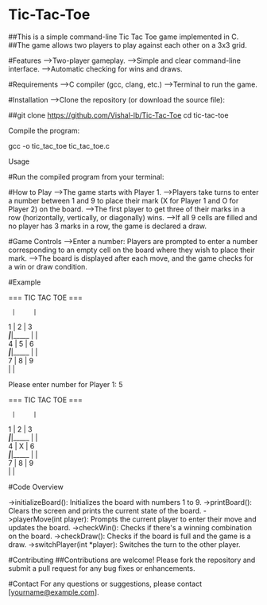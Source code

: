 # Tic-Tac-Toe

##This is a simple command-line Tic Tac Toe game implemented in C. 
##The game allows two players to play against each other on a 3x3 grid.

#Features
-->Two-player gameplay.
-->Simple and clear command-line interface.
-->Automatic checking for wins and draws.

#Requirements
-->C compiler (gcc, clang, etc.)
-->Terminal to run the game.

#Installation
-->Clone the repository (or download the source file):


##git clone https://github.com/Vishal-lb/Tic-Tac-Toe
cd tic-tac-toe

Compile the program:

gcc -o tic_tac_toe tic_tac_toe.c

Usage

#Run the compiled program from your terminal:


#How to Play
-->The game starts with Player 1.
-->Players take turns to enter a number between 1 and 9 to place their mark (X for Player 1 and O for Player 2) on the board.
-->The first player to get three of their marks in a row (horizontally, vertically, or diagonally) wins.
-->If all 9 cells are filled and no player has 3 marks in a row, the game is declared a draw.

#Game Controls
-->Enter a number: Players are prompted to enter a number corresponding to an empty cell on the board where they wish to place their mark.
-->The board is displayed after each move, and the game checks for a win or draw condition.

#Example

=== TIC TAC TOE ===

     |     |     
  1  |  2  |  3  
_____|_____|_____
     |     |     
  4  |  5  |  6  
_____|_____|_____
     |     |     
  7  |  8  |  9  
     |     |     

Please enter number for Player 1: 5

=== TIC TAC TOE ===

     |     |     
  1  |  2  |  3  
_____|_____|_____
     |     |     
  4  |  X  |  6  
_____|_____|_____
     |     |     
  7  |  8  |  9  
     |     |     

#Code Overview

->initializeBoard(): Initializes the board with numbers 1 to 9.
->printBoard(): Clears the screen and prints the current state of the board.
->playerMove(int player): Prompts the current player to enter their move and updates the board.
->checkWin(): Checks if there's a winning combination on the board.
->checkDraw(): Checks if the board is full and the game is a draw.
->switchPlayer(int *player): Switches the turn to the other player.

#Contributing
##Contributions are welcome! Please fork the repository and submit a pull request for any bug fixes or enhancements.

#Contact
For any questions or suggestions, please contact [yourname@example.com].
